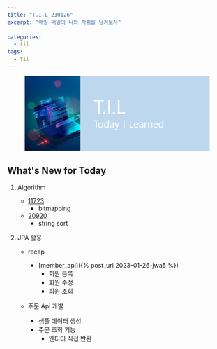 ```yaml
---
title: "T.I.L_230126"
excerpt: "매일 매일의 나의 자취를 남겨보자"

categories:
  - til
tags:
  - til
---
```

<figure>
    <img src="/assets/images/til_image.png">
</figure>

## What's New for Today   
1. Algorithm 
    - [11723](https://www.acmicpc.net/problem/11723)
      - bitmapping
    - [20920](https://www.acmicpc.net/problem/20920)
      - string sort


2. JPA 활용
    - recap
        - [member_api]({% post_url 2023-01-26-jwa5 %})
            - 회원 등록
            - 회원 수정
            - 회원 조회

    - 주문 Api 개발
        - 샘플 데이터 생성
        - 주문 조회 기능
            - 엔티티 직접 반환

    